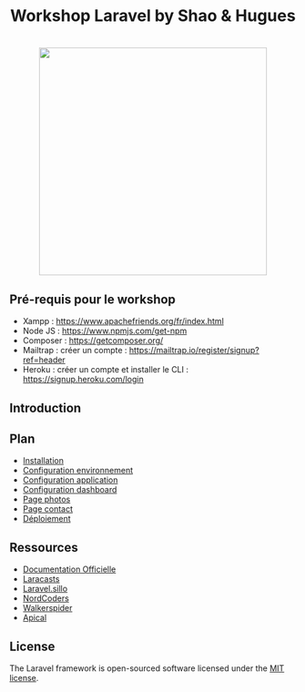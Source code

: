 <h1 align="center">Workshop Laravel by Shao & Hugues<h1>
<p align="center"><img src="https://res.cloudinary.com/dtfbvvkyp/image/upload/v1566331377/laravel-logolockup-cmyk-red.svg" width="400"></p>

## Pré-requis pour le workshop

- Xampp : https://www.apachefriends.org/fr/index.html
- Node JS : https://www.npmjs.com/get-npm
- Composer : https://getcomposer.org/
- Mailtrap : créer un compte : https://mailtrap.io/register/signup?ref=header
- Heroku : créer un compte et installer le CLI : https://signup.heroku.com/login

## Introduction

## Plan
- [Installation](workshop_tutoriel/1.installation.md)
- [Configuration environnement](workshop_tutoriel/2.configuration_environnement.md)
- [Configuration application](workshop_tutoriel/3.configuration_application.md)
- [Configuration dashboard](workshop_tutoriel/4.configuration_dashboard.md)
- [Page photos](workshop_tutoriel/5.page_photos.md)
- [Page contact](workshop_tutoriel/6.page_contact.md)
- [Déploiement](workshop_tutoriel/7.déploiement.md)

## Ressources
- [Documentation Officielle](https://laravel.com/docs/6.x)
- [Laracasts](https://laracasts.com/)
- [Laravel.sillo](https://laravel.sillo.org/laravel-6-2/)
- [NordCoders](https://www.youtube.com/watch?v=9I8ilGHY5FQ&list=PLeeuvNW2FHVimkEqbV1vJ9pjFu8UOeSNB)
- [Walkerspider](https://walkerspider.com/cours/laravel)
- [Apical](https://apical.xyz/formations/laravel#chapitre-mise_en_ligne_de_la_base_de_donnees_002)

## License

The Laravel framework is open-sourced software licensed under the [MIT license](https://opensource.org/licenses/MIT).
